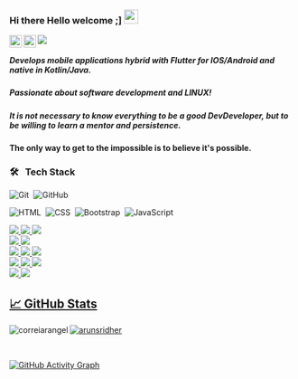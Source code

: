 ### Hi there Hello welcome ;]  <img src="https://media.giphy.com/media/hvRJCLFzcasrR4ia7z/giphy.gif" width="25px">

<a href="https://www.linkedin.com/in/marcos-fabiano-correia-rangel/">
  <img align="left" alt="Marcos Rangel' LinkedIN" width="22px" src="https://raw.githubusercontent.com/peterthehan/peterthehan/master/assets/linkedin.svg" />
</a>
<a href="https://www.facebook.com/marcosfabiano.correiarangel">
  <img align="left" alt="Marcos Rangel | Facebook" width="22px" src="https://raw.githubusercontent.com/peterthehan/peterthehan/master/assets/facebook.svg" />
</a>

![](https://visitor-badge.glitch.me/badge?page_id=correiarangel)

##### Develops mobile applications hybrid with Flutter for IOS/Android and native in Kotlin/Java.
##### Passionate about software development and LINUX!

##### It is not necessary to know everything to be a good DevDeveloper, but to be willing to learn a mentor and persistence.

#### The only way to get to the impossible is to believe it's possible. 

### 🛠 &nbsp;&nbsp;Tech Stack

![Git](https://img.shields.io/badge/-Git-05122A?style=flat&logo=git)&nbsp;
![GitHub](https://img.shields.io/badge/-GitHub-05122A?style=flat&logo=github)&nbsp;

![HTML](https://img.shields.io/badge/-HTML-05122A?style=flat&logo=HTML5)&nbsp;
![CSS](https://img.shields.io/badge/-CSS-05122A?style=flat&logo=CSS3&logoColor=1572B6)&nbsp;
![Bootstrap](https://img.shields.io/badge/-Bootstrap-05122A?style=flat&logo=bootstrap&logoColor=563D7C)&nbsp;
![JavaScript](https://img.shields.io/badge/-JavaScript-05122A?style=flat&logo=javascript)&nbsp;

  <a href="github.com/correiarangel">
  
  <img src="https://img.shields.io/badge/Flutter-%2302569B.svg?style=for-the-badge&logo=Flutter&logoColor=white" />
  <img src="https://img.shields.io/badge/java-%23ED8B00.svg?style=for-the-badge&logo=java&logoColor=white" />
  <img src="https://img.shields.io/badge/kotlin-%230095D5.svg?style=for-the-badge&logo=kotlin&logoColor=white"/>
  <br> 
  <img src="https://img.shields.io/badge/mysql-%2300f.svg?style=for-the-badge&logo=mysql&logoColor=white"/>
  <img src="https://img.shields.io/badge/Firebase-%23ED8B00.svg?style=for-the-badge&logo=firebase&logoColor=white" />
  <br> 
  <img src="https://img.shields.io/badge/VisualStudioCode-0078d7.svg?style=for-the-badge&logo=visual-studio-code&logoColor=white"/>
  <img src="https://img.shields.io/badge/Xcode-007ACC?style=for-the-badge&logo=Xcode&logoColor=white"/>
  <img src="https://img.shields.io/badge/IntelliJIDEA-000000.svg?style=for-the-badge&logo=intellij-idea&logoColor=white"/>
  <br> 
  <img src="https://img.shields.io/badge/AndroidStudio-3DDC84?style=for-the-badge&logo=androidstudio&logoColor=white"/>
  <img src="https://img.shields.io/badge/Eclipse-000000.svg?style=for-the-badge&logo=eclipse-idea&logoColor=white"/>
  <img src="https://img.shields.io/badge/NetBeans-000000.svg?style=for-the-badge&logo=netbeans-idea&logoColor=white"/>
  <br> 
  <img src="https://img.shields.io/badge/Android-3DDC84?style=for-the-badge&logo=android&logoColor=white"/>
  <img src="https://img.shields.io/badge/iOS-000000?style=for-the-badge&logo=ios&logoColor=white"/>

## &#x1f4c8; GitHub Stats

<p align="left"><img align="left" src="https://github-readme-stats.vercel.app/api/top-langs?username=correiarangel&show_icons=true&locale=en&layout=compact&theme=radical" alt="correiarangel" /></p>

 
 <p><img align="center" src="https://github-readme-streak-stats.herokuapp.com/?user=correiarangel&theme=radical" alt="arunsridher" /></p>
 
 <br>
 
![GitHub Activity Graph](https://activity-graph.herokuapp.com/graph?username=correiarangel&bg_color=000000&color=4fff67&line=4fff67&point=ffffff&area=true&hide_border=true)  
